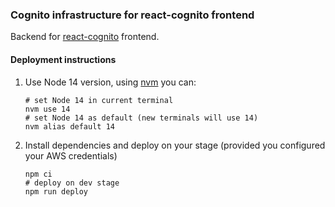 ### Cognito infrastructure for react-cognito frontend

Backend for [react-cognito](https://github.com/s4nt14go/react-cognito) frontend.
   
#### Deployment instructions

1. Use Node 14 version, using [nvm](https://github.com/nvm-sh/nvm) you can:

    ```
    # set Node 14 in current terminal
    nvm use 14
    # set Node 14 as default (new terminals will use 14)
    nvm alias default 14
    ```
   
1. Install dependencies and deploy on your stage (provided you configured your AWS credentials)

    ```shell script
    npm ci
    # deploy on dev stage
    npm run deploy
    ```